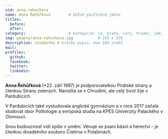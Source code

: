 ```yaml
---
uid: anna.rehurkova
name: Anna Řehůřková   		# běžně používáné jméno
titles:
  before: 
  after:
category:             		# kategorie: rp, praha, vary, hradec, jmk, senat
img: people/anna-rehurkova.jpg           # 165 x 220
description: studentka # kratký popis, max 160 znaků
mail:
profiles:
  github:
  facebook:
  twitter:
  linkedin:
---
```


**Anna Řehůřková** (*22. září 1997) je podporovatelkou Pirátské strany a členkou Strany zelených. Narodila se v Chrudimi, ale celý život žije v Pardubicích.

V Pardubicích také vystudovala anglické gymnázium a v roce 2017 začala studovat obor Politologie a evropská studia na KPES Univerzity Palackého v Olomouci.

Svou budoucnost vidí spíše v umění. Věnuje se psaní básní a herectví - je členkou divadelního souboru Čistírna v Polabinách.